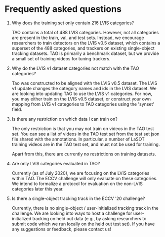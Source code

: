 # Frequently asked questions

1. Why does the training set only contain 216 LVIS categories?

    TAO contains a total of 488 LVIS categories. However, not all categories
    are present in the train, val, and test sets. Instead, we encourage researchers to
    train detectors on the LVIS v0.5 dataset, which contains a superset of
    the 488 categories, and trackers on existing single-object tracking datasets.
    TAO is primarily a benchmark dataset, but we provide a small set of training videos
    for tuning trackers.

1. Why do the LVIS v1 dataset categories not match with the TAO categories?

    Tao was constructed to be aligned with the LVIS v0.5 dataset. The LVIS v1 update
    changes the category names and ids in the LVIS dataset. We are looking into updating
    TAO to use the LVIS v1 categories. For now, you may either train on the LVIS v0.5
    dataset, or construct your own mapping from LVIS v1 categories to TAO categories
    using the 'synset' field.

1. Is there any restriction on which data I can train on?

    The only restriction is that you may not train on videos in the TAO test set.
    You can see a list of videos in the TAO test set from the test set json file
    shared with the annotations. In particular, a number of LaSOT training videos
    are in the TAO test set, and must not be used for training.

    Apart from this, there are currently no restrictions on training datasets.

1. Are only LVIS categories evaluated in TAO?

    Currently (as of July 2020), we are focusing on the LVIS categories within TAO.
    The ECCV challenge will only evaluate on these categories. We intend to formalize
    a protocol for evaluation on the non-LVIS categories later this year.

1. Is there a single-object tracking track in the ECCV '20 challenge?

    Currently, there is no single-object / user-initialized tracking track in
    the challenge. We are looking into ways to host a challenge for user-initialized
    tracking on held out data (e.g., by asking researchers to submit code which we run
    locally on the held out test set). If you have any suggestions or
    feedback, please contact us!